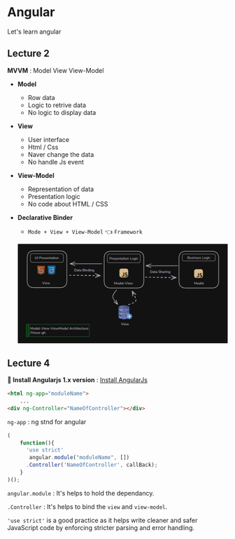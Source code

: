 # Angular
Let's learn angular
## Lecture 2

**MVVM** : Model View View-Model

- **Model**
  - Row data
  - Logic to retrive data
  - No logic to display data

- **View**
   - User interface
   - Html / Css
   - Naver change the data
   - No handle Js event

- **View-Model**
   - Representation of data 
   - Presentation logic
   - No code about HTML / CSS

- **Declarative Binder** 
   - `Mode + View + View-Model` 👈 `Framework`

   ![MVVM](/Media/mvvm.png)

## Lecture 4

**🌱 Install Angularjs 1.x version** : 
[Install AngularJs](https://code.angularjs.org/)

```html
<html ng-app="moduleName">
    ...
<div ng-Controller="NameOfController"></div>
```

`ng-app` : ng stnd for angular


```js
(
    function(){
      'use strict'
       angular.module("moduleName", [])
      .Controller('NameOfController', callBack);   
    }
)();
```

`angular.module` : It's helps to hold the dependancy.

`.Controller` : It's helps to bind the `view` and `view-model`.

 `'use strict'` is a good practice as it helps write cleaner and safer JavaScript code by enforcing stricter parsing and error handling.
